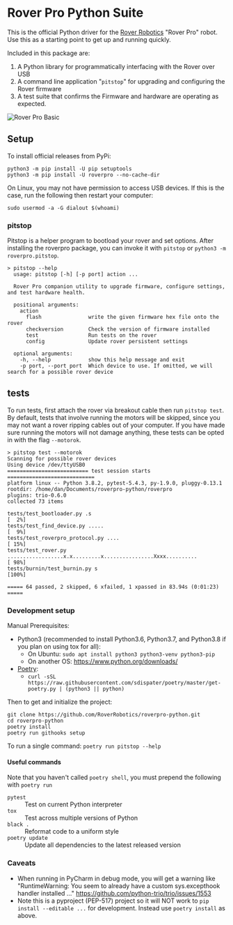 # Rover Pro Python Suite

This is the official Python driver for the [Rover Robotics](https://roverrobotics.com/) "Rover Pro" robot. Use this as a starting point to get up and running quickly.

Included in this package are:

1. A Python library for programmatically interfacing with the Rover over USB
2. A command line application "`pitstop`" for upgrading and configuring the Rover firmware
3. A test suite that confirms the Firmware and hardware are operating as expected.

![Rover Pro Basic](https://docs.roverrobotics.com/1-manuals/0-cover-photos/1-open-rover-basic-getting-started-vga.jpg)

## Setup

To install official releases from PyPi:

```shell script
python3 -m pip install -U pip setuptools
python3 -m pip install -U roverpro --no-cache-dir
```

On Linux, you may not have permission to access USB devices. If this is the case, run the following then restart your computer:

```shell script
sudo usermod -a -G dialout $(whoami)
```

### pitstop

Pitstop is a helper program to bootload your rover and set options. After installing the roverpro package, you can invoke it with `pitstop` or `python3 -m roverpro.pitstop`.

```text
> pitstop --help
  usage: pitstop [-h] [-p port] action ...
  
  Rover Pro companion utility to upgrade firmware, configure settings, and test hardware health.
  
  positional arguments:
    action
      flash               write the given firmware hex file onto the rover
      checkversion        Check the version of firmware installed
      test                Run tests on the rover
      config              Update rover persistent settings
  
  optional arguments:
    -h, --help            show this help message and exit
    -p port, --port port  Which device to use. If omitted, we will search for a possible rover device
```

## tests

To run tests, first attach the rover via breakout cable then run `pitstop test`.
By default, tests that involve running the motors will be skipped, since you may not want a rover ripping cables out of your computer. If you have made sure running the motors will not damage anything, these tests can be opted in with the flag `--motorok`.

```text
> pitstop test --motorok
Scanning for possible rover devices
Using device /dev/ttyUSB0
========================== test session starts ============================
platform linux -- Python 3.8.2, pytest-5.4.3, py-1.9.0, pluggy-0.13.1
rootdir: /home/dan/Documents/roverpro-python/roverpro
plugins: trio-0.6.0
collected 73 items                                                                                                                                                                                           

tests/test_bootloader.py .s                                                                                                                                                                            [  2%]
tests/test_find_device.py .....                                                                                                                                                                        [  9%]
tests/test_roverpro_protocol.py ....                                                                                                                                                                  [ 15%]
tests/test_rover.py ..................x.x.........x................Xxxx..........                                                                                                                      [ 98%]
tests/burnin/test_burnin.py s                                                                                                                                                                          [100%]

===== 64 passed, 2 skipped, 6 xfailed, 1 xpassed in 83.94s (0:01:23) =====
```


### Development setup

Manual Prerequisites:

* Python3 (recommended to install Python3.6, Python3.7, and Python3.8 if you plan on using tox for all):
  * On Ubuntu: `sudo apt install python3 python3-venv python3-pip`
  * On another OS: https://www.python.org/downloads/
* [Poetry](https://python-poetry.org/docs/#installation):
  * `curl -sSL https://raw.githubusercontent.com/sdispater/poetry/master/get-poetry.py | (python3 || python)`

Then to get and initialize the project:

```
git clone https://github.com/RoverRobotics/roverpro-python.git
cd roverpro-python
poetry install
poetry run githooks setup
```

To run a single command: `poetry run pitstop --help`

#### Useful commands

Note that you haven't called `poetry shell`, you must prepend the following with `poetry run`

<dl>
    <dt><code>pytest</code></dt>
    <dd>Test on current Python interpreter</dd>
    <dt><code>tox</code></dt>
    <dd>Test across multiple versions of Python</dd>
    <dt><code>black .</code></dt>
    <dd>Reformat code to a uniform style</dd>
    <td><code>poetry update</code></td>
    <dd>Update all dependencies to the latest released version</dd>
</dl>

### Caveats

* When running in PyCharm in debug mode, you will get a warning like "RuntimeWarning: You seem to already have a custom sys.excepthook handler installed ..." https://github.com/python-trio/trio/issues/1553
* Note this is a pyproject (PEP-517) project so it will NOT work to `pip install --editable ...` for development. Instead use `poetry install` as above.

